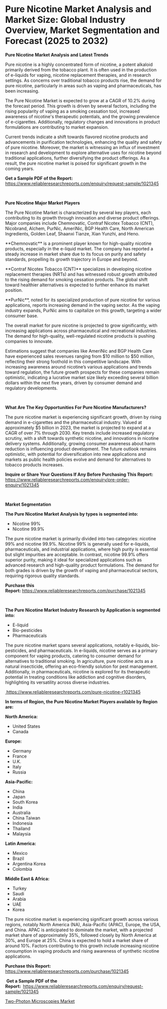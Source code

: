 <p><h1>Pure Nicotine Market Analysis and Market Size: Global Industry Overview, Market Segmentation and Forecast (2025 to 2032)</h1></p><p><strong>Pure Nicotine Market Analysis and Latest Trends</strong></p>
<p><p>Pure nicotine is a highly concentrated form of nicotine, a potent alkaloid primarily derived from the tobacco plant. It is often used in the production of e-liquids for vaping, nicotine replacement therapies, and in research settings. As concerns over traditional tobacco products rise, the demand for pure nicotine, particularly in areas such as vaping and pharmaceuticals, has been increasing.</p><p>The Pure Nicotine Market is expected to grow at a CAGR of 10.2% during the forecast period. This growth is driven by several factors, including the rising popularity of vaping as a smoking cessation tool, increased awareness of nicotine's therapeutic potentials, and the growing prevalence of e-cigarettes. Additionally, regulatory changes and innovations in product formulations are contributing to market expansion.</p><p>Current trends indicate a shift towards flavored nicotine products and advancements in purification technologies, enhancing the quality and safety of pure nicotine. Moreover, the market is witnessing an influx of investment in research and development to explore alternative uses for nicotine beyond traditional applications, further diversifying the product offerings. As a result, the pure nicotine market is poised for significant growth in the coming years.</p></p>
<p><strong>Get a Sample PDF of the Report:&nbsp;</strong> <a href="https://www.reliableresearchreports.com/enquiry/request-sample/1021345?utm_campaign=118&utm_medium=2&utm_source=Github&utm_content=ia&utm_term=21032025&utm_id=pure-nicotine">https://www.reliableresearchreports.com/enquiry/request-sample/1021345</a></p>
<p>&nbsp;</p>
<p><strong>Pure Nicotine Major Market Players</strong></p>
<p><p>The Pure Nicotine Market is characterized by several key players, each contributing to its growth through innovation and diverse product offerings. Major companies include Chemnovatic, Contraf Nicotex Tobacco (CNT), Nicobrand, Alchem, PurNic, AmeriNic, BGP Health Care, North American Ingredients, Golden Leaf, Shaanxi Tianze, Xian Yunzhi, and Heno.</p><p>**Chemnovatic** is a prominent player known for high-quality nicotine products, especially in the e-liquid market. The company has reported a steady increase in market share due to its focus on purity and safety standards, propelling its growth trajectory in Europe and beyond.</p><p>**Contraf Nicotex Tobacco (CNT)** specializes in developing nicotine replacement therapies (NRTs) and has witnessed robust growth attributed to the rising demand for smoking cessation products. The global shift toward healthier alternatives is expected to further enhance its market position.</p><p>**PurNic**, noted for its specialized production of pure nicotine for various applications, reports increasing demand in the vaping sector. As the vaping industry expands, PurNic aims to capitalize on this growth, targeting a wider consumer base.</p><p>The overall market for pure nicotine is projected to grow significantly, with increasing applications across pharmaceutical and recreational industries. The demand for high-quality, well-regulated nicotine products is pushing companies to innovate.</p><p>Estimations suggest that companies like AmeriNic and BGP Health Care have experienced sales revenues ranging from $10 million to $50 million, reflecting their strong foothold in this competitive landscape. With increasing awareness around nicotine’s various applications and trends toward regulation, the future growth prospects for these companies remain optimistic, indicating a lucrative market size likely exceeding several billion dollars within the next five years, driven by consumer demand and regulatory developments.</p></p>
<p>&nbsp;</p>
<p><strong>What Are The Key Opportunities For Pure Nicotine Manufacturers?</strong></p>
<p><p>The pure nicotine market is experiencing significant growth, driven by rising demand in e-cigarettes and the pharmaceutical industry. Valued at approximately $5 billion in 2023, the market is projected to expand at a CAGR of over 7% through 2030. Key trends include increased regulatory scrutiny, with a shift towards synthetic nicotine, and innovations in nicotine delivery systems. Additionally, growing consumer awareness about harm reduction is influencing product development. The future outlook remains optimistic, with potential for diversification into new applications and markets as public health policies evolve and demand for alternatives to tobacco products increases.</p></p>
<p><strong>Inquire or Share Your Questions If Any Before Purchasing This Report:</strong> <a href="https://www.reliableresearchreports.com/enquiry/pre-order-enquiry/1021345?utm_campaign=118&utm_medium=2&utm_source=Github&utm_content=ia&utm_term=21032025&utm_id=pure-nicotine">https://www.reliableresearchreports.com/enquiry/pre-order-enquiry/1021345</a></p>
<p>&nbsp;</p>
<p><strong>Market Segmentation</strong></p>
<p><strong>The Pure Nicotine Market Analysis by types is segmented into:</strong></p>
<p><ul><li>Nicotine 99%</li><li>Nicotine 99.9%</li></ul></p>
<p><p>The pure nicotine market is primarily divided into two categories: nicotine 99% and nicotine 99.9%. Nicotine 99% is generally used for e-liquids, pharmaceuticals, and industrial applications, where high purity is essential but slight impurities are acceptable. In contrast, nicotine 99.9% offers superior purity, making it ideal for specialized applications such as advanced research and high-quality product formulations. The demand for both grades is driven by the growth of vaping and pharmaceutical sectors, requiring rigorous quality standards.</p></p>
<p><strong>Purchase this Report:&nbsp;</strong><a href="https://www.reliableresearchreports.com/purchase/1021345?utm_campaign=118&utm_medium=2&utm_source=Github&utm_content=ia&utm_term=21032025&utm_id=pure-nicotine">https://www.reliableresearchreports.com/purchase/1021345</a></p>
<p>&nbsp;</p>
<p><strong>The Pure Nicotine Market Industry Research by Application is segmented into:</strong></p>
<p><ul><li>E-liquid</li><li>Bio-pesticides</li><li>Pharmaceuticals</li></ul></p>
<p><p>The pure nicotine market spans several applications, notably e-liquids, bio-pesticides, and pharmaceuticals. In e-liquids, nicotine serves as a primary component for vaping products, catering to consumer demand for alternatives to traditional smoking. In agriculture, pure nicotine acts as a natural insecticide, offering an eco-friendly solution for pest management. Additionally, in pharmaceuticals, nicotine is explored for its therapeutic potential in treating conditions like addiction and cognitive disorders, highlighting its versatility across diverse industries.</p></p>
<p><a href="https://www.reliableresearchreports.com/pure-nicotine-r1021345?utm_campaign=118&utm_medium=2&utm_source=Github&utm_content=ia&utm_term=21032025&utm_id=pure-nicotine">&nbsp;https://www.reliableresearchreports.com/pure-nicotine-r1021345</a></p>
<p><strong>In terms of Region, the Pure Nicotine Market Players available by Region are:</strong></p>
<p>
    <p> <strong> North America: </strong>
        <ul>
            <li>United States</li>
            <li>Canada</li>
        </ul>
        </p> 
    <p> <strong> Europe: </strong>
        <ul>
            <li>Germany</li>
            <li>France</li>
            <li>U.K.</li>
            <li>Italy</li>
            <li>Russia</li>
        </ul>
        </p> 
    <p> <strong> Asia-Pacific: </strong>
        <ul>
            <li>China</li>
            <li>Japan</li>
            <li>South Korea</li>
            <li>India</li>
            <li>Australia</li>
            <li>China Taiwan</li>
            <li>Indonesia</li>
            <li>Thailand</li>
            <li>Malaysia</li>
        </ul>
        </p> 
    <p> <strong> Latin America: </strong>
        <ul>
            <li>Mexico</li>
            <li>Brazil</li>
            <li>Argentina Korea</li>
            <li>Colombia</li>
        </ul>
        </p> 
    <p> <strong> Middle East & Africa: </strong>
        <ul>
            <li>Turkey</li>
            <li>Saudi</li>
            <li>Arabia</li>
            <li>UAE</li>
            <li>Korea</li>
        </ul>
    </p>
    </p>
<p><p>The pure nicotine market is experiencing significant growth across various regions, notably North America (NA), Asia-Pacific (APAC), Europe, the USA, and China. APAC is anticipated to dominate the market, with a projected market share of approximately 35%, followed closely by North America at 30%, and Europe at 25%. China is expected to hold a market share of around 10%. Factors contributing to this growth include increasing nicotine consumption in vaping products and rising awareness of synthetic nicotine applications.</p></p>
<p><strong>Purchase this Report: </strong><a href="https://www.reliableresearchreports.com/purchase/1021345?utm_campaign=118&utm_medium=2&utm_source=Github&utm_content=ia&utm_term=21032025&utm_id=pure-nicotine">https://www.reliableresearchreports.com/purchase/1021345</a></p>
<p>&nbsp;<strong>Get a Sample PDF of the Report:&nbsp;&nbsp;</strong><a href="https://www.reliableresearchreports.com/enquiry/request-sample/1021345?utm_campaign=118&utm_medium=2&utm_source=Github&utm_content=ia&utm_term=21032025&utm_id=pure-nicotine">https://www.reliableresearchreports.com/enquiry/request-sample/1021345</a></p>
<p><strong></strong></p>
<p><p><a href="https://github.com/leijavaagexo/Market-Research-Report-List-1/blob/main/two-photon-microscopies-market.md?utm_campaign=118&utm_medium=2&utm_source=Github&utm_content=ia&utm_term=21032025&utm_id=pure-nicotine">Two-Photon Microscopies Market</a></p></p>